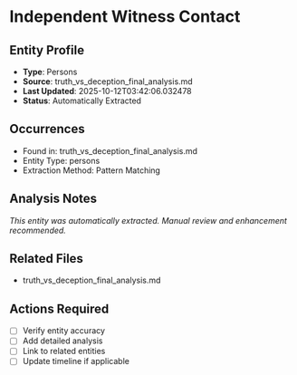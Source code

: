 # Independent Witness Contact

## Entity Profile
- **Type**: Persons
- **Source**: truth_vs_deception_final_analysis.md
- **Last Updated**: 2025-10-12T03:42:06.032478
- **Status**: Automatically Extracted

## Occurrences
- Found in: truth_vs_deception_final_analysis.md
- Entity Type: persons
- Extraction Method: Pattern Matching

## Analysis Notes
*This entity was automatically extracted. Manual review and enhancement recommended.*

## Related Files
- truth_vs_deception_final_analysis.md

## Actions Required
- [ ] Verify entity accuracy
- [ ] Add detailed analysis
- [ ] Link to related entities
- [ ] Update timeline if applicable
